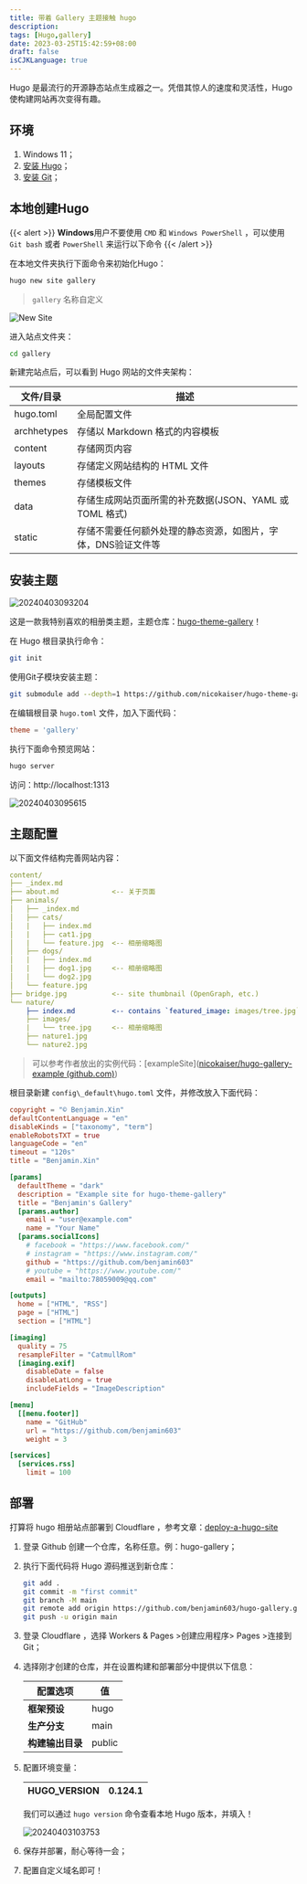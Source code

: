 ```yaml
---
title: 带着 Gallery 主题接触 hugo
description:
tags: [Hugo,gallery]
date: 2023-03-25T15:42:59+08:00
draft: false
isCJKLanguage: true
---
```

Hugo 是最流行的开源静态站点生成器之一。凭借其惊人的速度和灵活性，Hugo 使构建网站再次变得有趣。

<!--more-->

## 环境

1. Windows 11；
2. [安装 Hugo](https://gohugo.io/installation/)；
3. [安装 Git](https://git-scm.com/book/en/v2/Getting-Started-Installing-Git)；

## 本地创建Hugo

>  

{{< alert >}}
**Windows**用户不要使用 `CMD` 和 `Windows PowerShell` ，可以使用 `Git bash` 或者 `PowerShell` 来运行以下命令
{{< /alert >}}

在本地文件夹执行下面命令来初始化Hugo：

```bash
hugo new site gallery
```

> `gallery` 名称自定义

![New Site](https://r2.benjamin.xin/img/posts/image-20240403092613203.webp)

进入站点文件夹：

```bash
cd gallery
```

新建完站点后，可以看到 Hugo 网站的文件夹架构：

| 文件/目录   | 描述                                                         |
| ----------- | ------------------------------------------------------------ |
| hugo.toml   | 全局配置文件                                                 |
| archhetypes | 存储以 Markdown 格式的内容模板                                 |
| content     | 存储网页内容                                                 |
| layouts     | 存储定义网站结构的 HTML 文件                                   |
| themes      | 存储模板文件                                                 |
| data        | 存储生成网站页面所需的补充数据(JSON、YAML 或 TOML 格式)         |
| static      | 存储不需要任何额外处理的静态资源，如图片，字体，DNS验证文件等 |

## 安装主题

![20240403093204](https://r2.benjamin.xin/img/posts/20240403093204.webp)

这是一款我特别喜欢的相册类主题，主题仓库：[hugo-theme-gallery](https://github.com/nicokaiser/hugo-theme-gallery)！

在 Hugo 根目录执行命令：

```bash
git init
```

使用Git子模块安装主题：

```bash
git submodule add --depth=1 https://github.com/nicokaiser/hugo-theme-gallery.git themes/gallery
```

在编辑根目录 `hugo.toml` 文件，加入下面代码：

```toml
theme = 'gallery'
```

执行下面命令预览网站：

```bash
hugo server
```

访问：http://localhost:1313

![20240403095615](https://r2.benjamin.xin/img/posts/20240403095615.webp)

## 主题配置

以下面文件结构完善网站内容：

```yaml
content/
├── _index.md
├── about.md             <-- 关于页面
├── animals/
│   ├── _index.md
│   ├── cats/
│   |   ├── index.md
│   |   ├── cat1.jpg
│   |   └── feature.jpg  <-- 相册缩略图
│   ├── dogs/
│   |   ├── index.md
│   |   ├── dog1.jpg     <-- 相册缩略图
│   |   └── dog2.jpg
│   └── feature.jpg
├── bridge.jpg           <-- site thumbnail (OpenGraph, etc.)
└── nature/
    ├── index.md         <-- contains `featured_image: images/tree.jpg`
    ├── images/
    |   └── tree.jpg     <-- 相册缩略图
    ├── nature1.jpg
    └── nature2.jpg
```

> 可以参考作者放出的实例代码：[exampleSite]([nicokaiser/hugo-gallery-example (github.com)](https://github.com/nicokaiser/hugo-gallery-example))

根目录新建 `config\_default\hugo.toml` 文件，并修改放入下面代码：

```toml
copyright = "© Benjamin.Xin"
defaultContentLanguage = "en"
disableKinds = ["taxonomy", "term"]
enableRobotsTXT = true
languageCode = "en"
timeout = "120s"
title = "Benjamin.Xin"

[params]
  defaultTheme = "dark"
  description = "Example site for hugo-theme-gallery"
  title = "Benjamin's Gallery"
  [params.author]
    email = "user@example.com"
    name = "Your Name"
  [params.socialIcons]
    # facebook = "https://www.facebook.com/"
    # instagram = "https://www.instagram.com/"
    github = "https://github.com/benjamin603"
    # youtube = "https://www.youtube.com/"
    email = "mailto:78059009@qq.com"

[outputs]
  home = ["HTML", "RSS"]
  page = ["HTML"]
  section = ["HTML"]

[imaging]
  quality = 75
  resampleFilter = "CatmullRom"
  [imaging.exif]
    disableDate = false
    disableLatLong = true
    includeFields = "ImageDescription"

[menu]
  [[menu.footer]]
    name = "GitHub"
    url = "https://github.com/benjamin603"
    weight = 3

[services]
  [services.rss]
    limit = 100
```

## 部署

打算将 hugo 相册站点部署到 Cloudflare ，参考文章：[deploy-a-hugo-site](https://developers.cloudflare.com/pages/framework-guides/deploy-a-hugo-site)

1. 登录 Github 创建一个仓库，名称任意。例：hugo-gallery；

2. 执行下面代码将 Hugo 源码推送到新仓库：
   ```bash
   git add . 
   git commit -m "first commit"
   git branch -M main
   git remote add origin https://github.com/benjamin603/hugo-gallery.git
   git push -u origin main
   ```

3. 登录 Cloudflare ，选择 Workers & Pages >创建应用程序> Pages >连接到Git；

4. 选择刚才创建的仓库，并在设置构建和部署部分中提供以下信息：

   | 配置选项         | 值     |
   | ---------------- | ------ |
   | **框架预设**     | hugo   |
   | **生产分支**     | main   |
   | **构建输出目录** | public |

5. 配置环境变量：

   | HUGO_VERSION | 0.124.1 |
   | ------------ | ------- |

   我们可以通过 `hugo version` 命令查看本地 Hugo 版本，并填入！

   ![20240403103753](https://r2.benjamin.xin/img/posts/20240403103753.webp)

6. 保存并部署，耐心等待一会；

7. 配置自定义域名即可！

